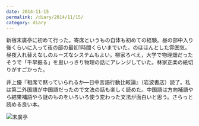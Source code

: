 ```yaml
---
date: 2014-11-15
permalink: /diary/2014/11/15/
category: diary
---
```


新宿末廣亭に初めて行った。寄席というもの自体も初めての経験。昼の部中入り後くらいに入って夜の部の最初1時間くらいまでいた。のほほんとした雰囲気。昼夜入れ替えなしのルーズなシステムもよい。柳家ろべえ，大学で物理畑だったそうで「千早振る」を思いっきり物理の話にアレンジしていた。林家正楽の紙切りがすごかった。

井上優『相席で黙っていられるか―日中言語行動比較論』（岩波書店）読了。私は第二外国語が中国語だったので文法の話も楽しく読めた。中国語は方向補語やら結果補語やら謎のものをいろいろ使う変わった文法が面白いと思う。さらっと読める良い本。

![末廣亭](http://instagram.com/p/vaNjg3SLpn/media?size=l "末廣亭")